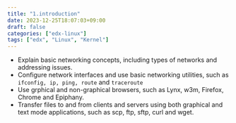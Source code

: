 ```yaml
---
title: "1.introduction"
date: 2023-12-25T18:07:03+09:00
draft: false
categories: ["edx-linux"]
tags: ["edx", "Linux", "Kernel"]
---
```


- Explain basic networking concepts, including types of networks and addressing issues.
- Configure network interfaces and use basic networking utilities, such as `ifconfig, ip, ping, route` and `traceroute`
- Use grphical and non-graphical browsers, such as Lynx, w3m, Firefox, Chrome and Epiphany.
- Transfer files to and from clients and servers using both graphical and text mode applications, such as scp, ftp, sftp, curl and wget.

